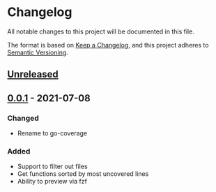 # Changelog
All notable changes to this project will be documented in this file.

The format is based on [Keep a Changelog](https://keepachangelog.com/en/1.0.0/),
and this project adheres to [Semantic Versioning](https://semver.org/spec/v2.0.0.html).

## [Unreleased]

## [0.0.1] - 2021-07-08
### Changed
- Rename to go-coverage

### Added
- Support to filter out files
- Get functions sorted by most uncovered lines
- Ability to preview via fzf

[Unreleased]: https://github.com/gojekfarm/go-coverage/-/compare/v0.0.1...main
[0.0.1]: https://github.com/gojekfarm/go-coverage/-/releases/v0.0.1
